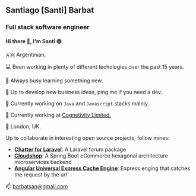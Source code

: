 ## Santiago [Santi] Barbat

### Full stack software engineer 

#### Hi there 👋, I'm Santi :smile:

🇦🇷 Argentinian.

💻 Been working in plenty of different techologies over the past 15 years.

📖 Always busy learning something new.

🌱 Up to develop new business ideas, ping me if you need a dev.

🔨 Currently working on `Java` and `Javascript` stacks mainly.

💼 Currently working at [Cognetivity Limited.](https://www.cognetivity.com/)

📍 London, UK.

Up to collaborate in interesting open source projects, follow mines:
- [**Chatter for Laravel**](https://github.com/Chatter-Laravel/core): A Laravel forum package
- [**Cloudshop**](https://github.com/Chatter-Laravel/core): A Spring Boot eCommerce hexagonal architecture microservices backend
- [**Angular Universal Express Cache Engine**](https://github.com/FlavrHub/angular-universal-express-cache-engine): Express enging that catches the request by the url 

📫 [barbatsan@gmail.com](mailto:barbatsan@gmail.com)

<!--
**sbarbat/sbarbat** is a ✨ _special_ ✨ repository because its `README.md` (this file) appears on your GitHub profile.

Here are some ideas to get you started:

- 🔭 I’m currently working on ...
- 🌱 I’m currently learning ...
- 👯 I’m looking to collaborate on ...
- 🤔 I’m looking for help with ...
- 💬 Ask me about ...
- 📫 How to reach me: ...
- 😄 Pronouns: ...
- ⚡ Fun fact: ...
-->
